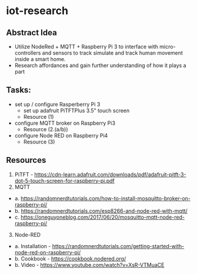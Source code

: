 # iot-research

## Abstract Idea
- Utilize NodeRed + MQTT + Raspberry Pi 3 to interface with micro-controllers and sensors
to track simulate and track human movement inside a smart home.
- Research affordances and gain further understanding of how it plays a part

## Tasks:
- set up  / configure Rasperberry Pi 3
  - set up adafruit PiTFTPlus 3.5" touch screen
  - Resource (1)
- configure MQTT broker on Raspberry Pi3
  - Resource (2.(a/b))
- configure Node RED on Raspberry Pi4
  - Resource (3)
  
## Resources
1. PiTFT - https://cdn-learn.adafruit.com/downloads/pdf/adafruit-pitft-3-dot-5-touch-screen-for-raspberry-pi.pdf
2. MQTT
  - a. https://randomnerdtutorials.com/how-to-install-mosquitto-broker-on-raspberry-pi/
  - b. https://randomnerdtutorials.com/esp8266-and-node-red-with-mqtt/
  - c. https://oneguyoneblog.com/2017/06/20/mosquitto-mqtt-node-red-raspberry-pi/
3. Node-RED 
  - a. Installation - https://randomnerdtutorials.com/getting-started-with-node-red-on-raspberry-pi/
  - b. Cookbook - https://cookbook.nodered.org/
  - b. Video - https://www.youtube.com/watch?v=XsR-VTMuaCE
